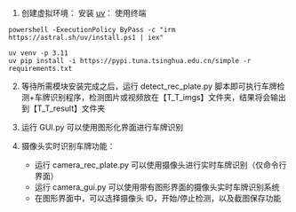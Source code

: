 1. 创建虚拟环境：
   安装 [uv](https://docs.astral.sh/uv/getting-started/)：
   使用终端
```
powershell -ExecutionPolicy ByPass -c "irm https://astral.sh/uv/install.ps1 | iex"
```

```
uv venv -p 3.11
uv pip install -i https://pypi.tuna.tsinghua.edu.cn/simple -r requirements.txt
```

2. 等待所需模块安装完成之后，运行 detect_rec_plate.py 脚本即可执行车牌检测+车牌识别程序，检测图片或视频放在【T_T_imgs】文件夹，结果将会输出到【T_T_result】文件夹

3. 运行 GUI.py 可以使用图形化界面进行车牌识别

4. 摄像头实时识别车牌功能：
   - 运行 camera_rec_plate.py 可以使用摄像头进行实时车牌识别（仅命令行界面）
   - 运行 camera_gui.py 可以使用带有图形界面的摄像头实时车牌识别系统
   - 在图形界面中，可以选择摄像头 ID，开始/停止检测，以及截图保存功能
